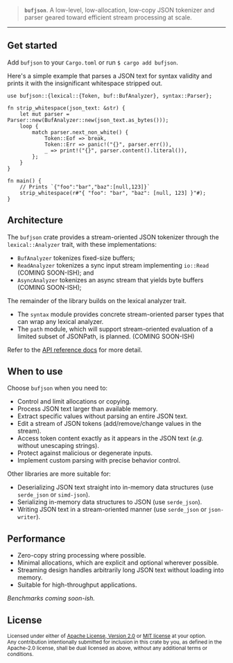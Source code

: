 
> **`bufjson`**. A low-level, low-allocation, low-copy JSON tokenizer and parser geared toward
> efficient stream processing at scale.

----------------------------------------------------------------------------------------------------

## Get started

Add `bufjson` to your `Cargo.toml` or run `$ cargo add bufjson`.

Here's a simple example that parses a JSON text for syntax validity and prints it with the
insignificant whitespace stripped out.
```
use bufjson::{lexical::{Token, buf::BufAnalyzer}, syntax::Parser};

fn strip_whitespace(json_text: &str) {
    let mut parser = Parser::new(BufAnalyzer::new(json_text.as_bytes()));
    loop {
        match parser.next_non_white() {
            Token::Eof => break,
            Token::Err => panic!("{}", parser.err()),
            _ => print!("{}", parser.content().literal()),
        };
    }
}

fn main() {
    // Prints `{"foo":"bar","baz":[null,123]}`
    strip_whitespace(r#"{ "foo": "bar", "baz": [null, 123] }"#);
}
```

## Architecture

The `bufjson` crate provides a stream-oriented JSON tokenizer through the `lexical::Analyzer` trait, with these implementations:

- `BufAnalyzer` tokenizes fixed-size buffers;
- `ReadAnalyzer` tokenizes a sync input stream implementing `io::Read` (COMING SOON-ISH); and
- `AsyncAnalyzer` tokenizes an async stream that yields byte buffers (COMING SOON-ISH);

The remainder of the library builds on the lexical analyzer trait.

- The `syntax` module provides concrete stream-oriented parser types that can wrap any lexical
  analyzer.
- The `path` module, which will support stream-oriented evaluation of a limited subset of JSONPath,
  is planned. (COMING SOON-ISH)

Refer to the [API reference docs](https://docs.rs/bufjson/latest/bufjson/) for more detail.

## When to use

Choose `bufjson` when you need to:

- Control and limit allocations or copying.
- Process JSON text larger than available memory.
- Extract specific values without parsing an entire JSON text.
- Edit a stream of JSON tokens (add/remove/change values in the stream).
- Access token content exactly as it appears in the JSON text (*e.g.* without unescaping strings).
- Protect against malicious or degenerate inputs.
- Implement custom parsing with precise behavior control.

Other libraries are more suitable for:

- Deserializing JSON text straight into in-memory data structures (use `serde_json` or `simd-json`).
- Serializing in-memory data structures to JSON (use `serde_json`).
- Writing JSON text in a stream-oriented manner (use `serde_json` or `json-writer`).

## Performance

- Zero-copy string processing where possible.
- Minimal allocations, which are explicit and optional wherever possible.
- Streaming design handles arbitrarily long JSON text without loading into memory.
- Suitable for high-throughput applications.

*Benchmarks coming soon-ish.*

## License

<sup>
Licensed under either of <a href="LICENSE-APACHE">Apache License, Version 2.0</a> or
<a href="LICENSE-MIT">MIT license</a> at your option.
</sup>

<br>

<sub>
Any contribution intentionally submitted for inclusion in this crate by you, as defined in the Apache-2.0 license, shall be dual licensed as above, without any additional terms or conditions.
</sub>

